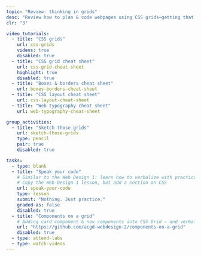 ```yaml
---
topic: "Review: thinking in grids"
desc: "Review how to plan & code webpages using CSS grids—getting that code brain back in business."
clr: "3"

video_tutorials:
  - title: "CSS grids"
    url: css-grids
    videos: true
    disabled: true
  - title: "CSS grid cheat sheet"
    url: css-grid-cheat-sheet
    highlight: true
    disabled: true
  - title: "Boxes & borders cheat sheet"
    url: boxes-borders-cheat-sheet
  - title: "CSS layout cheat sheet"
    url: css-layout-cheat-sheet
  - title: "Web typography cheat sheet"
    url: web-typography-cheat-sheet

group_activities:
  - title: "Sketch those grids"
    url: sketch-those-grids
    type: pencil
    pair: true
    disabled: true

tasks:
  - type: blank
  - title: "Speak your code"
    # Similar to the Web Design 1: learn how to verbalize with practice examples
    # Copy the Web Design 1 lesson, but add a section on CSS
    url: speak-your-code
    type: lesson
    submit: "Nothing. Just practice."
    graded-as: false
    disabled: true
  - title: "Components on a grid"
    # Adding card component & nav components into CSS Grid — and verbalize
    url: "https://github.com/acgd-webdesign-2/components-on-a-grid"
    disabled: true
  - type: attend-labs
  - type: watch-videos
---
```

